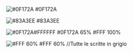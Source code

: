 ![#0F172A](https://github.com/SplitSats/SplitSats/assets/107777020/a7c95ea7-a63a-4a89-8038-7b4c3fe56432)  #0F172A

![#83A3EE](https://github.com/SplitSats/SplitSats/assets/107777020/b5e6d0e7-2dfe-4c92-a2ec-e5c3794fd96f)  #83A3EE

![#0F172A#FFFFFF](https://github.com/SplitSats/SplitSats/assets/107777020/faab5b96-4a6c-4083-b519-d2cba4c4a4a0)  #0F172A 65% #FFF 100%

![#FFF 60%](https://github.com/SplitSats/SplitSats/assets/107777020/5a489d24-dda7-44b1-8f1e-063a22c73ecb)  #FFF 60% //Tutte le scritte in grigio

